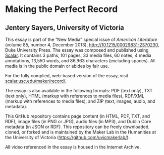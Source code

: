# Making the Perfect Record

## Jentery Sayers, University of Victoria

This essay is part of the “New Media” special issue of <i>American Literature</i> (volume 85, number 4, December 2013), http://10.1215/00029831-2370230, Duke University Press. The essay was composed and published using <a href="https://github.com/anvc/scalar" target="_blank">Scalar</a>. It contains 3 paths, 101 pages, 33 media files, 60 notes, 4 media annotations, 13,550 words, and 86,963 characters (excluding spaces). All media is in the public domain or abides by fair use.  

For the fully complied, web-based version of the essay, visit <a href="http://scalar.usc.edu/maker/record/" target="_blank">scalar.usc.edu/maker/record/</a>.

The essay is also available in the following formats: PDF (text only), TXT (text only), HTML (markup with references to media files), RDF/XML (markup with references to media files), and ZIP (text, images, audio, and metadata).  

This GitHub repository contains page content (in HTML, PDF, TXT, and RDF), image files (in PNG or JPG), audio files (in MP3), and Dublin Core metadata (in JSON or RDF). This repository can be freely downloaded, cloned, or forked and is maintained by the Maker Lab in the Humanities at the University of Victoria (https://github.com/uvicmakerlab/).   

All video referenced in the essay is housed in the Internet Archive.  

